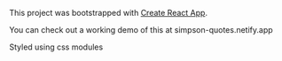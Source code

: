 This project was bootstrapped with [Create React App](https://github.com/facebook/create-react-app).

You can check out a working demo of this at simpson-quotes.netify.app

Styled using css modules